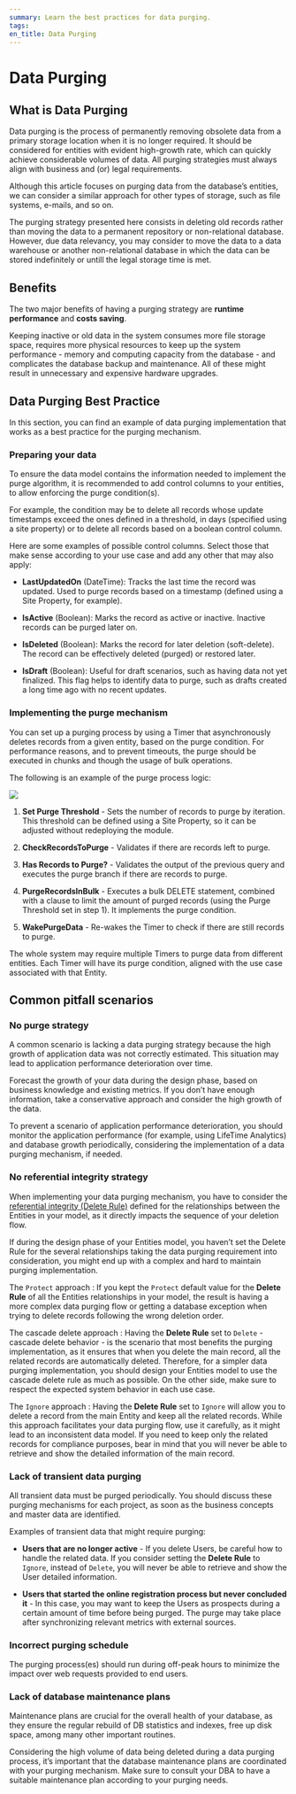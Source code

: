 ```yaml
---
summary: Learn the best practices for data purging.
tags: 
en_title: Data Purging
---
```


# Data Purging

## What is Data Purging

Data purging is the process of permanently removing obsolete data from a primary storage location when it is no longer required. It should be considered for entities with evident high-growth rate, which can quickly achieve considerable volumes of data. All purging strategies must always align with business and (or) legal requirements.

Although this article focuses on purging data from the database’s entities, we can consider a similar approach for other types of storage, such as file systems, e-mails, and so on.

The purging strategy presented here consists in deleting old records rather than moving the data to a permanent repository or non-relational database. However, due data relevancy, you may consider to move the data to a data warehouse or another non-relational database in which the data can be stored indefinitely or untill the legal storage time is met.

## Benefits

The two major benefits of having a purging strategy are **runtime performance** and **costs saving**.

Keeping inactive or old data in the system consumes more file storage space, requires more physical resources to keep up the system performance - memory and computing capacity from the database - and complicates the database backup and maintenance. All of these might result in unnecessary and expensive hardware upgrades.

## Data Purging Best Practice

In this section, you can find an example of data purging implementation that works as a best practice for the purging mechanism.

### Preparing your data

To ensure the data model contains the information needed to implement the purge algorithm, it is recommended to add control columns to your entities, to allow enforcing the purge condition(s).

For example, the condition may be to delete all records whose update timestamps exceed the ones defined in a threshold, in days (specified using a site property) or to delete all records based on a boolean control column.

Here are some examples of possible control columns. Select those that make sense according to your use case and add any other that may also apply:

* **LastUpdatedOn** (DateTime): Tracks the last time the record was updated. Used to purge records based on a timestamp (defined using a Site Property, for example).
 
* **IsActive** (Boolean): Marks the record as active or inactive. Inactive records can be purged later on.

* **IsDeleted** (Boolean): Marks the record for later deletion (soft-delete). The record can be effectively deleted (purged) or restored later.

* **IsDraft** (Boolean): Useful for draft scenarios, such as having data not yet finalized. This flag helps to identify data to purge, such as drafts created a long time ago with no recent updates.

### Implementing the purge mechanism

You can set up a purging process by using a Timer that asynchronously deletes records from a given entity, based on the purge condition. For performance reasons, and to prevent timeouts, the purge should be executed in chunks and though the usage of bulk operations.

The following is an example of the purge process logic:

![](images/purge-1.png?width=300)

1. **Set Purge Threshold** - Sets the number of records to purge by iteration. This threshold can be defined using a Site Property, so it can be adjusted without redeploying the module.

2. **CheckRecordsToPurge** - Validates if there are records left to purge.

3. **Has Records to Purge?** - Validates the output of the previous query and executes the purge branch if there are records to purge.

4. **PurgeRecordsInBulk** - Executes a bulk DELETE statement, combined with a clause to limit the amount of purged records (using the Purge Threshold set in step 1). It implements the purge condition.

5. **WakePurgeData** - Re-wakes the Timer to check if there are still records to purge.

The whole system may require multiple Timers to purge data from different entities. Each Timer will have its purge condition, aligned with the use case associated with that Entity.

## Common pitfall scenarios

### No purge strategy

A common scenario is lacking a data purging strategy because the high growth of application data was not correctly estimated. This situation may lead to application performance deterioration over time.

Forecast the growth of your data during the design phase, based on business knowledge and existing metrics. If you don’t have enough information, take a conservative approach and consider the high growth of the data.

To prevent a scenario of application performance deterioration, you should monitor the application performance (for example, using LifeTime Analytics) and database growth periodically, considering the implementation of a data purging mechanism, if needed.

### No referential integrity strategy

When implementing your data purging mechanism, you have to consider the [referential integrity (Delete Rule)](https://success.outsystems.com/Documentation/11/Developing_an_Application/Use_Data/Data_Modeling/Entity_Relationships/Delete_Rules) defined for the relationships between the Entities in your model, as it directly impacts the sequence of your deletion flow.

If during the design phase of your Entities model, you haven’t set the Delete Rule for the several relationships taking the data purging requirement into consideration, you might end up with a complex and hard to maintain purging implementation.

The `Protect` approach
:   If you kept the `Protect` default value for the **Delete Rule** of all the Entities relationships in your model, the result is having a more complex data purging flow or getting a database exception when trying to delete records following the wrong deletion order.

The cascade delete approach
:   Having the **Delete Rule** set to `Delete` - cascade delete behavior - is the scenario that most benefits the purging implementation, as it ensures that when you delete the main record, all the related records are automatically deleted. Therefore, for a simpler data purging implementation, you should design your Entities model to use the cascade delete rule as much as possible. On the other side, make sure to respect the expected system behavior in each use case.

The `Ignore` approach
:   Having the **Delete Rule** set to `Ignore` will allow you to delete a record from the main Entity and keep all the related records. While this approach facilitates your data purging flow, use it carefully, as it might lead to an inconsistent data model. If you need to keep only the related records for compliance purposes, bear in mind that you will never be able to retrieve and show the detailed information of the main record.

### Lack of transient data purging

All transient data must be purged periodically. You should discuss these purging mechanisms for each project, as soon as the business concepts and master data are identified.

Examples of transient data that might require purging:

* **Users that are no longer active** - If you delete Users, be careful how to handle the related data. If you consider setting the **Delete Rule** to `Ignore`, instead of `Delete`, you will never be able to retrieve and show the User detailed information.

* **Users that started the online registration process but never concluded it** - In this case, you may want to keep the Users as prospects during a certain amount of time before being purged. The purge may take place after synchronizing relevant metrics with external sources.

### Incorrect purging schedule

The purging process(es) should run during off-peak hours to minimize the impact over web requests provided to end users.

### Lack of database maintenance plans

Maintenance plans are crucial for the overall health of your database, as they ensure the regular rebuild of DB statistics and indexes, free up disk space, among many other important routines.

Considering the high volume of data being deleted during a data purging process, it’s important that the database maintenance plans are coordinated with your purging mechanism. Make sure to consult your DBA to have a suitable maintenance plan according to your purging needs.
